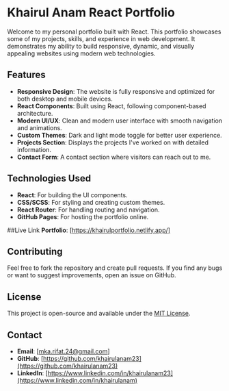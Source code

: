 # Khairul Anam React Portfolio

Welcome to my personal portfolio built with React. This portfolio showcases some of my projects, skills, and experience in web development. It demonstrates my ability to build responsive, dynamic, and visually appealing websites using modern web technologies.

## Features

- **Responsive Design**: The website is fully responsive and optimized for both desktop and mobile devices.
- **React Components**: Built using React, following component-based architecture.
- **Modern UI/UX**: Clean and modern user interface with smooth navigation and animations.
- **Custom Themes**: Dark and light mode toggle for better user experience.
- **Projects Section**: Displays the projects I've worked on with detailed information.
- **Contact Form**: A contact section where visitors can reach out to me.

## Technologies Used

- **React**: For building the UI components.
- **CSS/SCSS**: For styling and creating custom themes.
- **React Router**: For handling routing and navigation.
- **GitHub Pages**: For hosting the portfolio online.

##Live Link
**Portfolio**: [https://khairulportfolio.netlify.app/]

## Contributing

Feel free to fork the repository and create pull requests. If you find any bugs or want to suggest improvements, open an issue on GitHub.

## License

This project is open-source and available under the [MIT License](LICENSE).

## Contact

- **Email**: [mka.rifat.24@gmail.com]
- **GitHub**: [https://github.com/khairulanam23](https://github.com/khairulanam23)
- **LinkedIn**: [https://www.linkedin.com/in/khairulanam23](https://www.linkedin.com/in/khairulanam)
